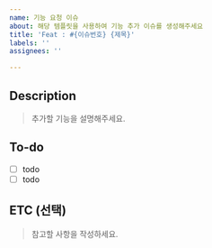 ```yaml
---
name: 기능 요청 이슈
about: 해당 템플릿을 사용하여 기능 추가 이슈를 생성해주세요
title: 'Feat : #{이슈번호} {제목}'
labels: ''
assignees: ''

---
```


## Description

> 추가할 기능을 설명해주세요.

## To-do

- [ ] todo
- [ ] todo

## ETC (선택)

> 참고할 사항을 작성하세요.
